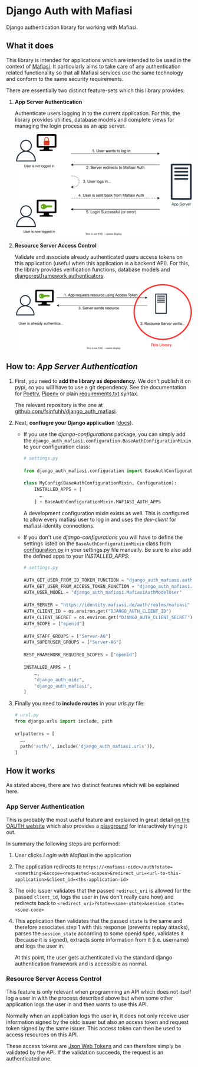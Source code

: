 # Django Auth with Mafiasi

Django authentication library for working with Mafiasi.

## What it does

This library is intended for applications which are intended to be used in the context of [Mafiasi](https://mafiasi.de).
It particularly aims to take care of any authentication related functionality so that all Mafiasi services use the 
same technology and conform to the same security requirements.

There are essentially two distinct feature-sets which this library provides:
1. **App Server Authentication** 

   Authenticate users logging in to the current application.
   For this, the library provides utilities, database models and complete views for managing the login process as an app server.

   ![App Server Diagram](.diagrams/app-server.drawio.svg)

2. **Resource Server Access Control**
   
   Validate and associate already authenticated users access tokens on this application (useful when this application is a backend API).
   For this, the library provides verification functions, database models and [djangorestframework authenticators](https://www.django-rest-framework.org/api-guide/authentication/).

   ![Resource Server Diagram](.diagrams/resource-server.drawio.svg)


## How to: *App Server Authentication*

1. First, you need to **add the library as dependency**. We don't publish it on pypi, so you will have to use a git dependency. 
   See the documentation for [Poetry](https://python-poetry.org/docs/dependency-specification/#git-dependencies), [Pipenv](https://pipenv-fork.readthedocs.io/en/latest/basics.html#a-note-about-vcs-dependencies) or plain [requirements.txt](https://stackoverflow.com/questions/16584552/how-to-state-in-requirements-txt-a-direct-github-source) syntax.

   The relevant repository is the one
  at [github.com/fsinfuhh/django_auth_mafiasi](https://github.com/fsinfuhh/django_auth_mafiasi).

2. Next, **confiugre your Django application** ([docs](https://docs.djangoproject.com/en/dev/topics/settings/)).

   - If you use the *django-configurations* package, you can simply add the `django_auth_mafiasi.configuration.BaseAuthConfigurationMixin` to your configuration class:
   
     ```python
     # settings.py
      
     from django_auth_mafiasi.configuration import BaseAuthConfigurationMixin
    
     class MyConfig(BaseAuthConfigurationMixin, Configuration):
         INSTALLED_APPS = [
           …
         ] + BaseAuthConfigurationMixin.MAFIASI_AUTH_APPS
     ```

     A development configuration mixin exists as well. This is configured to allow every mafiasi user to log in and uses the *dev-client* for mafiasi-identity connections.

   - If you don't use *django-configurations* you will have to define the settings listed on the
     `BaseAuthConfigurationMixin` class
     from [configuration.py](https://git.mafiasi.de/mafiasi-ag/django_auth_mafiasi/src/branch/master/django_auth_mafiasi/configuration.py)
     in your settings.py file manually. Be sure to also add the defined apps to your *INSTALLED_APPS*:
     ```python
     # settings.py
      
     AUTH_GET_USER_FROM_ID_TOKEN_FUNCTION = "django_auth_mafiasi.auth.get_user_from_id_token"
     AUTH_GET_USER_FROM_ACCESS_TOKEN_FUNCTION = "django_auth_mafiasi.auth.get_user_from_access_token"
     AUTH_USER_MODEL = "django_auth_mafiasi.MafiasiAuthModelUser"
  
     AUTH_SERVER = "https://identity.mafiasi.de/auth/realms/mafiasi"
     AUTH_CLIENT_ID = os.environ.get("DJANGO_AUTH_CLIENT_ID")
     AUTH_CLIENT_SECRET = os.environ.get("DJANGO_AUTH_CLIENT_SECRET")
     AUTH_SCOPE = ["openid"]
  
     AUTH_STAFF_GROUPS = ["Server-AG"]
     AUTH_SUPERUSER_GROUPS = ["Server-AG"]
      
     REST_FRAMEWORK_REQUIRED_SCOPES = ["openid"]
      
     INSTALLED_APPS = [
         …,
         "django_auth_oidc",
         "django_auth_mafiasi",
     ]
     ```

3. Finally you need to **include routes** in your *urls.py* file:
   ```python
   # ursl.py
   from django.urls import include, path
   
   urlpatterns = [
     …,
     path('auth/', include('django_auth_mafiasi.urls')),
   ]
   ```


## How it works

As stated above, there are two distinct features which will be explained here.

### App Server Authentication

This is probably the most useful feature and explained in great detail [on the OAUTH website](https://www.oauth.com/)
which also provides a [playground](https://www.oauth.com/playground/oidc.html) for interactively trying it out.

In summary the following steps are performed:
1. User clicks *Login with Mafiasi* in the application
2. The application redirects to 
   `https://<mafiasi-oidc>/auth?state=<something>&scope=<requested-scopes>&redirect_uri=<url-to-this-application>&client_id=<ths-application-id>`
3. The oidc issuer validates that the passed `redirect_uri` is allowed for the passed `client_id`, logs the user in 
   (we don't really care how) and redirects back to `<redirect_uri>?state=<same-state>&session_state=<some-code>`
4. This application then validates that the passed `state` is the same and therefore associates step 1 with this response
   (prevents replay attacks), parses the `session_state` according to some openid spec, validates it (because it is signed),
   extracts some information from it (i.e. username) and logs the user in.
   
   At this point, the user gets authenticated via the standard django authentication framework and is accessible as normal.

### Resource Server Access Control

This feature is only relevant when programming an API which does not itself log a user in with the process described
above but when some other application logs the user in and then wants to use this API.

Normally when an application logs the user in, it does not only receive user information signed by the oidc issuer but
also an access token and request token signed by the same issuer. This access token can then be used to access resources
on this API.

These access tokens are [Json Web Tokens](https://jwt.io/) and can therefore simply be validated by the API.
If the validation succeeds, the request is an authenticated one.
